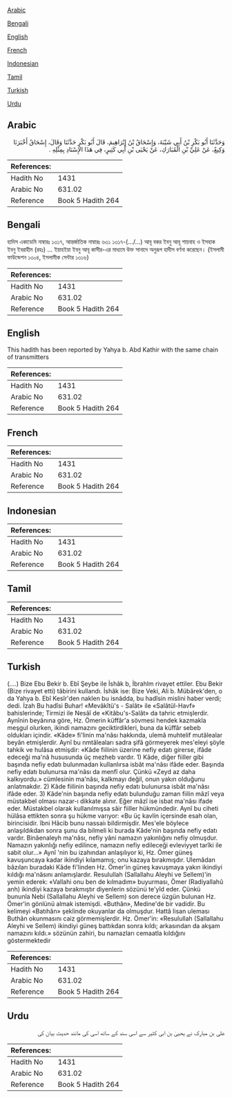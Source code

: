 [Arabic](#arabic)

[Bengali](#bengali)

[English](#english)

[French](#french)

[Indonesian](#indonesian)

[Tamil](#tamil)

[Turkish](#turkish)

[Urdu](#urdu)

## Arabic


<div dir="rtl" lang="ar" style={{fontSize:'larger',backgroundColor:'#f8f9fa',padding:20}}>
وَحَدَّثَنَا أَبُو بَكْرِ بْنُ أَبِي شَيْبَةَ، وَإِسْحَاقُ بْنُ إِبْرَاهِيمَ، قَالَ أَبُو بَكْرٍ حَدَّثَنَا وَقَالَ، إِسْحَاقُ أَخْبَرَنَا وَكِيعٌ، عَنْ عَلِيِّ بْنِ الْمُبَارَكِ، عَنْ يَحْيَى بْنِ أَبِي كَثِيرٍ، فِي هَذَا الإِسْنَادِ بِمِثْلِهِ ‏.‏
</div>
<div style={{backgroundColor:'#f8f9fa',padding:20, marginBottom: 10}}><table> <thead> <tr> <th>References:</th> <th></th> </tr> </thead> <tbody><tr><td>Hadith No</td><td>1431</td></tr><tr><td>Arabic No</td><td>631.02</td></tr><tr><td>Reference</td><td>Book 5 Hadith 264</td></tr></tbody></table></div>

## Bengali


<div dir="ltr" lang="bn" style={{fontSize:'larger',backgroundColor:'#f8f9fa',padding:20}}>
হাদিস একাডেমি নাম্বারঃ ১৩১৭, আন্তর্জাতিক নাম্বারঃ ৬৩১ ১৩১৭-(.../...) আবূ বকর ইবনু আবূ শায়বাহ ও ইসহাক ইবনু ইবরাহীম (রহঃ) ... ইয়াহইয়া ইবনু আবূ কাসীর-এর মাধ্যমে উক্ত সানাদে অনুরূপ হাদীস বর্ণনা করেছেন। (ইসলামী ফাউন্ডেশন ১৩০৪, ইসলামীক সেন্টার ১৩১৬)
</div>
<div style={{backgroundColor:'#f8f9fa',padding:20, marginBottom: 10}}><table> <thead> <tr> <th>References:</th> <th></th> </tr> </thead> <tbody><tr><td>Hadith No</td><td>1431</td></tr><tr><td>Arabic No</td><td>631.02</td></tr><tr><td>Reference</td><td>Book 5 Hadith 264</td></tr></tbody></table></div>

## English


<div dir="ltr" lang="en" style={{fontSize:'larger',backgroundColor:'#f8f9fa',padding:20}}>
This hadith has been reported by Yahya b. Abd Kathir with the same chain of transmitters
</div>
<div style={{backgroundColor:'#f8f9fa',padding:20, marginBottom: 10}}><table> <thead> <tr> <th>References:</th> <th></th> </tr> </thead> <tbody><tr><td>Hadith No</td><td>1431</td></tr><tr><td>Arabic No</td><td>631.02</td></tr><tr><td>Reference</td><td>Book 5 Hadith 264</td></tr></tbody></table></div>

## French


<div dir="ltr" lang="fr" style={{fontSize:'larger',backgroundColor:'#f8f9fa',padding:20}}>

</div>
<div style={{backgroundColor:'#f8f9fa',padding:20, marginBottom: 10}}><table> <thead> <tr> <th>References:</th> <th></th> </tr> </thead> <tbody><tr><td>Hadith No</td><td>1431</td></tr><tr><td>Arabic No</td><td>631.02</td></tr><tr><td>Reference</td><td>Book 5 Hadith 264</td></tr></tbody></table></div>

## Indonesian


<div dir="ltr" lang="id" style={{fontSize:'larger',backgroundColor:'#f8f9fa',padding:20}}>

</div>
<div style={{backgroundColor:'#f8f9fa',padding:20, marginBottom: 10}}><table> <thead> <tr> <th>References:</th> <th></th> </tr> </thead> <tbody><tr><td>Hadith No</td><td>1431</td></tr><tr><td>Arabic No</td><td>631.02</td></tr><tr><td>Reference</td><td>Book 5 Hadith 264</td></tr></tbody></table></div>

## Tamil


<div dir="ltr" lang="ta" style={{fontSize:'larger',backgroundColor:'#f8f9fa',padding:20}}>

</div>
<div style={{backgroundColor:'#f8f9fa',padding:20, marginBottom: 10}}><table> <thead> <tr> <th>References:</th> <th></th> </tr> </thead> <tbody><tr><td>Hadith No</td><td>1431</td></tr><tr><td>Arabic No</td><td>631.02</td></tr><tr><td>Reference</td><td>Book 5 Hadith 264</td></tr></tbody></table></div>

## Turkish


<div dir="ltr" lang="tr" style={{fontSize:'larger',backgroundColor:'#f8f9fa',padding:20}}>
(….) Bize Ebu Bekir b. Ebî Şeybe ile İshâk b, İbrahlm rivayet ettiler. Ebu Bekir (Bize rivayet etti) tâbirini kullandı. İshâk ise: Bize Veki, Ali b. Mübârek'den, o da Yahya b. Ebî Kesîr'den naklen bu isnâdda, bu hadîsin mislini haber verdi; dedi. İzah Bu hadîsi Buhar! «Mevâkîtü's - Salât» ile «Salâtül-Havf» bahislerinde; Tirmizi ile Nesâî de «Kitâbu's-Salât» da tahric etmişlerdir. Aynînin beyânına göre, Hz. Ömerin küffâr'a sövmesi hendek kazmakla meşgul olurken, ikindi namazını geciktirdikleri, buna da küffâr sebeb oldukları içindir. «Kâde» fi'linin ma'nâsı hakkında, ulemâ muhtelif mutâlealar beyân etmişlerdir. Aynî bu nmtâleaları sadra şifâ görmeyerek mes'eleyi şöyle tahkik ve hulâsa etmişdir: «Kâde fiilinin üzerine nefiy edatı girerse, ifâde edeceği ma'nâ hususunda üç mezheb vardır. 1) Kâde, diğer fiiller gibi başında nefiy edatı bulunmadan kullan­lırsa isbât ma'nâsı ifâde eder. Başında nefiy edatı bulunursa ma'nâsı da menfî olur. Çünkü «Zeyd az daha kalkıyordu.» cümlesinin ma'nâsı, kalkmayı değil, onun yakın olduğunu anlatmakdır. 2) Kâde fiilinin başında nefiy edatı bulunursa isbât ma'nâsı ifâde eder. 3) Kâde'nin başında nefiy edatı bulunduğu zaman fiilin mâzî veya müstakbel olması nazar-ı dikkate alınır. Eğer mâzî ise isbat ma'nâsı ifade eder. Müstakbel olarak kullanılmışsa sâir fiiller hükmündedir. Aynî bu ciheti hülâsa ettikten sonra şu hükme varıyor: «Bu üç kavlin içersinde esah olan, birincisidir. îbni Hâcib bunu nassaiı bildirmişdir. Mes'ele böylece anlaşıldıkdan sonra şunu da bilmeli ki burada Kâde'nin başında nefiy edatı vardır. Binâenaleyh ma'nâsı, nefiy yâni namazın yakınlığını nefiy olmuşdur. Namazın yakınlığı nefiy edilince, namazın nefiy edileceği evleviyyet tarîki ile sabit olur...» Aynî 'nin bu izahından anlaşılıyor ki, Hz. Ömer güneş kavuşuncaya kadar ikindiyi kılamamış; onu kazaya bırakmışdır. Ulemâdan bâzıları buradaki Kâde fi'linden Hz. Ömer'in güneş kavuşmaya yakın ikindiyi kıldığı ma'nâsını anlamışlardır. Resulullah (Sallallahu Aleyhi ve Sellem)'in yemin ederek: «Vallahi onu ben de kılmadım» buyurması, Ömer (Radiyallahû anh) ikindiyi kazaya bırakmıştır diyenlerin sözünü te'yîd eder. Çünkü bununla Nebi (Sallallahu Aleyhi ve Sellem) son derece üzgün bulunan Hz. Ömer'in gönlünü almak istemişdi. «Buthân», Medine'de bir vadidir. Bu kelimeyi «Batıhân» şeklinde okuyanlar da olmuşdur. Hattâ lisan uleması Buthân okunmasını caiz görmemişlerdir. Hz. Ömer'in: «Resulullah (Sallallahu Aleyhi ve Sellem) ikindiyi güneş battıkdan sonra kıldı; arkasından da akşam namazını kıldı.» sözünün zahiri, bu namazları cemaatla kıldığını göstermektedir
</div>
<div style={{backgroundColor:'#f8f9fa',padding:20, marginBottom: 10}}><table> <thead> <tr> <th>References:</th> <th></th> </tr> </thead> <tbody><tr><td>Hadith No</td><td>1431</td></tr><tr><td>Arabic No</td><td>631.02</td></tr><tr><td>Reference</td><td>Book 5 Hadith 264</td></tr></tbody></table></div>

## Urdu


<div dir="rtl" lang="ur" style={{fontSize:'larger',backgroundColor:'#f8f9fa',padding:20}}>
علی بن مبارک نے یحییٰ بن ابی کثیر سے اسی سند کے ساتھ اسی کی مانند حدیث بیان کی
</div>
<div style={{backgroundColor:'#f8f9fa',padding:20, marginBottom: 10}}><table> <thead> <tr> <th>References:</th> <th></th> </tr> </thead> <tbody><tr><td>Hadith No</td><td>1431</td></tr><tr><td>Arabic No</td><td>631.02</td></tr><tr><td>Reference</td><td>Book 5 Hadith 264</td></tr></tbody></table></div>